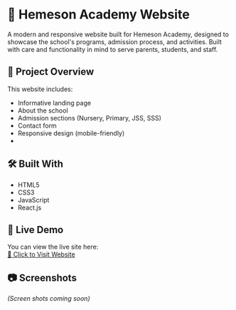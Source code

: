 # 🌟 Hemeson Academy Website

A modern and responsive website built for Hemeson Academy, designed to showcase the school's programs, admission process, and activities. Built with care and functionality in mind to serve parents, students, and staff.

## 📌 Project Overview

This website includes:
- Informative landing page
- About the school
- Admission sections (Nursery, Primary, JSS, SSS)
- Contact form
- Responsive design (mobile-friendly)
- 

## 🛠️ Built With

- HTML5
- CSS3
- JavaScript
- React.js 

## 📸 Live Demo

You can view the live site here:  
[🔗 Click to Visit Website](https://www.hemesonacademy.com) 

## 📷 Screenshots

*(Screen shots coming soon)*

